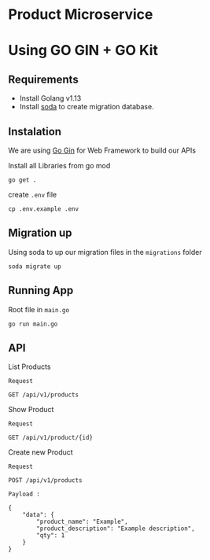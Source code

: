 # Product Microservice

# Using GO GIN + GO Kit

## Requirements

- Install Golang v1.13
- Install [soda](https://gobuffalo.io/en/docs/db/toolbox/) to create migration database.

## Instalation

We are using [Go Gin](https://github.com/gin-gonic/gin) for Web Framework to build our APIs

Install all Libraries from go mod
```
go get .
```

create `.env` file
```
cp .env.example .env
```

## Migration up

Using soda to up our migration files in the `migrations` folder

```
soda migrate up
```

## Running App

Root file in `main.go`

```
go run main.go
```


## API

List Products

```
Request

GET /api/v1/products
```

Show Product

```
Request

GET /api/v1/product/{id}
```

Create new Product

```
Request 

POST /api/v1/products

Payload :

{
    "data": {
        "product_name": "Example",
        "product_description": "Example description",
        "qty": 1 
    }
}
```